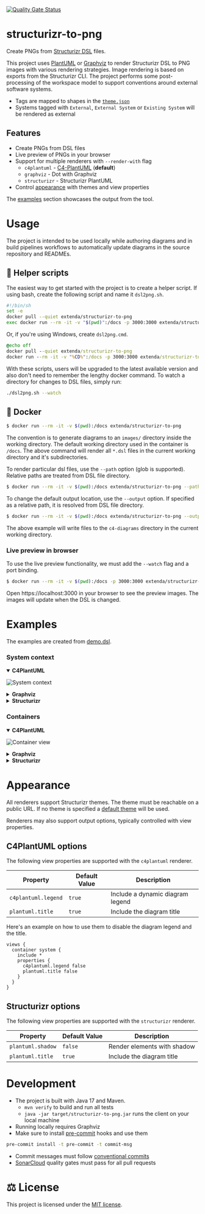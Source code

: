 [![Quality Gate Status](https://sonarcloud.io/api/project_badges/measure?project=extenda_structurizr-to-png&metric=alert_status)](https://sonarcloud.io/summary/new_code?id=extenda_structurizr-to-png)

# structurizr-to-png

Create PNGs from [Structurizr DSL](https://github.com/structurizr/dsl#readme) files.

This project uses [PlantUML](https://plantuml.com) or [Graphviz](https://graphviz.org) to render Structurizr DSL to PNG
images with various rendering strategies. Image rendering is based on exports from the Structurizr CLI. The project
performs some post-processing of the workspace model to support conventions around external software systems.

  * Tags are mapped to shapes in the [`theme.json`](./src/main/resources/themes/theme.json)
  * Systems tagged with `External`, `External System` or `Existing System` will be rendered as external

## Features

  * Create PNGs from DSL files
  * Live preview of PNGs in your browser
  * Support for multiple renderers with `--render-with` flag
    * `c4plantuml` - [C4-PlantUML](https://github.com/plantuml-stdlib/C4-PlantUML) (**default**)
    * `graphviz` - Dot with Graphviz
    * `structurizr` - Structurizr PlantUML
  * Control [appearance](#appearance) with themes and view properties

The [examples](#examples) section showcases the output from the tool.

# Usage

The project is intended to be used locally while authoring diagrams and in build pipelines workflows to automatically
update diagrams in the source repository and READMEs.

## :rocket: Helper scripts

The easiest way to get started with the project is to create a helper script. If using bash, create the following script
and name it `dsl2png.sh`.

```bash
#!/bin/sh
set -e
docker pull --quiet extenda/structurizr-to-png
exec docker run --rm -it -v "$(pwd)":/docs -p 3000:3000 extenda/structurizr-to-png "$@"
```

Or, if you're using Windows, create `dsl2png.cmd`.

```cmd
@echo off
docker pull --quiet extenda/structurizr-to-png
docker run --rm -it -v "%CD%":/docs -p 3000:3000 extenda/structurizr-to-png %*
```

With these scripts, users will be upgraded to the latest available version and also don't need to remember the lengthy
docker command. To watch a directory for changes to DSL files, simply run:

```bash
./dsl2png.sh --watch
```

## :whale: Docker

```bash
$ docker run --rm -it -v $(pwd):/docs extenda/structurizr-to-png
```

The convention is to generate diagrams to an `images/` directory inside the working directory. The default working
directory used in the container is `/docs`. The above command will render all `*.dsl` files in the current working
directory and it's subdirectories.

To render particular dsl files, use the `--path` option (glob is supported). Relative paths are treated from DSL file directory.

```bash
$ docker run --rm -it -v $(pwd):/docs extenda/structurizr-to-png --path workspace.ecd.dsl
```

To change the default output location, use the `--output` option. If specified as a relative path, it is resolved from
DSL file directory.

```bash
$ docker run --rm -it -v $(pwd):/docs extenda/structurizr-to-png --output c4-diagrams
```

The above example will write files to the `c4-diagrams` directory in the current working directory.

### Live preview in browser

To use the live preview functionality, we must add the `--watch` flag and a port binding.

```bash
$ docker run --rm -it -v $(pwd):/docs -p 3000:3000 extenda/structurizr-to-png --watch
```

Open https://localhost:3000 in your browser to see the preview images. The images will update when the DSL is changed.

# Examples

The examples are created from [demo.dsl](demo.dsl).

### System context

<details open>
<summary><b>C4PlantUML</b></summary>

![System context](images/structurizr-PriceTracker-SystemContext.png)
</details>

<details>
<summary><b>Graphviz</b></summary>

![System context](images/structurizr-PriceTracker-SystemContext.png)
</details>

<details>
<summary><b>Structurizr</b></summary>

![System context](images/structurizr-PriceTracker-SystemContext.png)
</details>

### Containers

<details open>
<summary><b>C4PlantUML</b></summary>

![Container view](images/structurizr-PriceTracker-Container.png)
</details>

<details>
<summary><b>Graphviz</b></summary>

![Container view](images/structurizr-PriceTracker-Container.png)
</details>

<details>
<summary><b>Structurizr</b></summary>

![Container view](images/structurizr-PriceTracker-Container.png)
</details>

# Appearance

All renderers support Structurizr themes. The theme must be reachable on a public URL. If no theme is specified
a [default theme](./src/main/resources/themes/theme.json) will be used.

Renderers may also support output options, typically controlled with view properties.

## C4PlantUML options

The following view properties are supported with the `c4plantuml` renderer.

| Property            | Default Value | Description                      |
|---------------------|---------------|----------------------------------|
| `c4plantuml.legend` | `true`        | Include a dynamic diagram legend |
| `plantuml.title`    | `true`        | Include the diagram title        |

Here's an example on how to use them to disable the diagram legend and the title.

```
views {
  container system {
    include *
    properties {
      c4plantuml.legend false
      plantuml.title false
    }
  }
}
```

## Structurizr options

The following view properties are supported with the `structurizr` renderer.

| Property          | Default Value | Description                 |
|-------------------|---------------|-----------------------------|
| `plantuml.shadow` | `false`       | Render elements with shadow |
| `plantuml.title`  | `true`        | Include the diagram title   |

# Development

  * The project is built with Java 17 and Maven.
    * `mvn verify` to build and run all tests
    * `java -jar target/structurizr-to-png.jar` runs the client on your local machine
  * Running locally requires Graphviz
  * Make sure to install [pre-commit](https://pre-commit.com) hooks and use them
  ```bash
  pre-commit install -t pre-commit -t commit-msg
  ```
  * Commit messages must follow [conventional commits](https://conventionalcommits.org)
  * [SonarCloud](https://sonarcloud.io/dashboard?id=extenda_structurizr-to-png)
    quality gates must pass for all pull requests

# :balance_scale: License

This project is licensed under the [MIT license](LICENSE).
